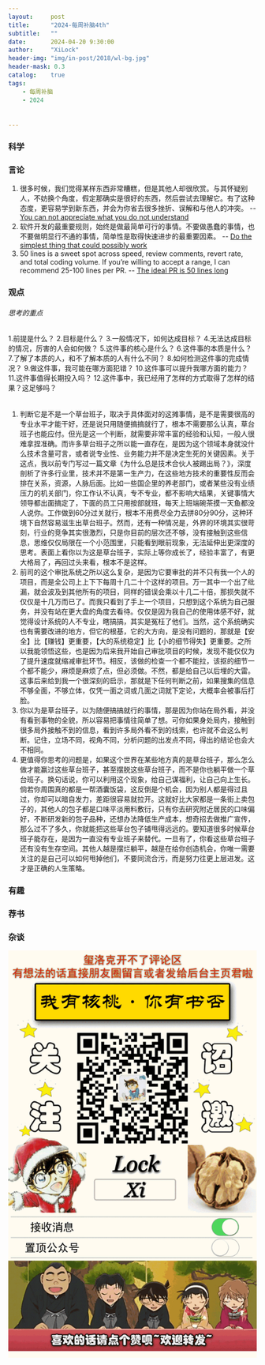 ```yaml
---
layout:     post
title:      "2024-每周补脑4th"
subtitle:   ""
date:       2024-04-20 9:30:00
author:     "XiLock"
header-img: "img/in-post/2018/wl-bg.jpg"
header-mask: 0.3
catalog:    true
tags:
    - 每周补脑
    - 2024


---
```


### 科学


### 言论
1. 很多时候，我们觉得某样东西非常糟糕，但是其他人却很欣赏。与其怀疑别人，不妨换个角度，假定那确实是很好的东西，然后尝试去理解它。有了这种态度，更容易学到新东西，并会为你省去很多挫折、误解和与他人的冲突。 -- [You can not appreciate what you do not understand](https://stan.bar/appreciate/)
1. 软件开发的最重要规则，始终是做最简单可行的事情。不要做愚蠢的事情，也不要做明显行不通的事情，简单性是取得快速进步的最重要因素。 -- [Do the simplest thing that could possibly work](https://ronjeffries.com/xprog/articles/practices/pracsimplest/)
1. 50 lines is a sweet spot across speed, review comments, revert rate, and total coding volume. If you’re willing to accept a range, I can recommend 25-100 lines per PR.  -- [The ideal PR is 50 lines long](https://graphite.dev/blog/the-ideal-pr-is-50-lines-long)

### 观点
###### 思考的重点
1.前提是什么？
2.目标是什么？
3.一般情况下，如何达成目标？
4.无法达成目标的情况，厉害的人会如何做？
5.这件事的核心是什么？
6.这件事的本质是什么？
7.了解了本质的人，和不了解本质的人有什么不同？
8.如何检测这件事的完成情况？
9.做这件事，我可能在哪方面犯错？
10.这件事可以提升我哪方面的能力？
11.这件事值得长期投入吗？
12.这件事中，我已经用了怎样的方式取得了怎样的结果？这足够吗？

###### 
1. 判断它是不是一个草台班子，取决于具体面对的这摊事情，是不是需要很高的专业水平才能干好，还是说只用随便搞搞就行了，根本不需要那么认真，草台班子也能应付。但光是这一个判断，就需要非常丰富的经验和认知，一般人很难拿捏准确。而许多草台班子之所以能一直存在，是因为这个领域本身就没什么技术含量可言，或者说专业性、业务能力并不是决定生死的关键因素。关于这点，我以前专门写过一篇文章《为什么总是技术合伙人被踢出局？》，深度剖析了许多行业里，技术并不是第一生产力，在这些地方技术的重要性反而会排在关系，资源，人脉后面。比如一些国企里的养老部门，或者某些没有业绩压力的机关部门，你工作认不认真，专不专业，都不影响大结果，关键事情大领导都出面搞定了，下面的员工只用按部就班，每天上班端碗茶摸一天鱼都没人说你。工作做到60分过关就行，根本不用费尽全力去拼80分90分，这种环境下自然容易滋生出草台班子。然而，还有一种情况是，外界的环境其实很苛刻，行业的竞争其实很激烈，只是你目前的层次还不够，没有接触到这些信息，思维仅仅局限在一个小范围里，只能看到眼前现象，无法延伸出更深度的思考。表面上看你以为这是草台班子，实际上等你成长了，经验丰富了，有更大格局了，再回过头来看，根本不是这样。
1. 前司的这个审批系统之所以这么复杂，是因为它要审批的并不只有我一个人的项目，而是全公司上上下下每周十几二十个这样的项目。万一其中一个出了纰漏，就会波及到其他所有的项目，同样的错误会乘以十几二十倍，那损失就不仅仅是十几万而已了。而我只看到了手上一个项目，只想到这个系统为自己服务，并没有站在更大盘的角度去看待。仅仅是因为我自己的使用体感不好，就觉得设计系统的人不专业，瞎搞搞，其实是冤枉了他们。当然，这个系统确实也有需要改进的地方，但它的根基，它的大方向，是没有问题的，那就是【安全】比【赚钱】更重要，【大的系统稳定】比【小的细节得失】更重要。之所以我能领悟这些，也是因为后来我开始自己审批项目的时候，发现不能仅仅为了提升速度就缩减审批环节。相反，该做的检查一个都不能拉，该抠的细节一个都不能少，麻烦是麻烦了点，但必须做。不然，都是给自己以后埋的大雷。这事后来给到我一个很深刻的启示，那就是下任何判断之前，如果搜集的信息不够全面，不够立体，仅凭一面之词或几面之词就下定论，大概率会被事后打脸。
1. 你以为是草台班子，以为随便搞搞就行的事情，那是因为你站在局外看，并没有看到事物的全貌，所以容易把事情往简单了想。可你如果身处局内，接触到很多局外接触不到的信息，看到许多局外看不到的线索，也许就不会这么判断。记住，立场不同，视角不同，分析问题的出发点不同，得出的结论也会大不相同。
1. 更值得你思考的问题是，如果这个世界在某些地方真的是草台班子，那么怎么做才能赢过这些草台班子，甚至摆脱这些草台班子，而不是你也躺平做一个草台班子。换句话说，你可以利用这个现象，给自己谋福利，让自己向上生长。倘若你周围真的都是一帮酒囊饭袋，这反倒是个机会，因为别人都是得过且过，你却可以暗自发力，差距很容易就拉开。这就好比大家都是一条街上卖包子的，其他人的包子都是口味平淡用料敷衍，只有你去研究附近居民的口味偏好，不断研发新的包子品种，还想办法降低生产成本，想奇招去做推广宣传，那么过不了多久，你就能把这些草台包子铺甩得远远的。要知道很多时候草台班子能存在，是因为一直没有专业班子来替代。一旦有了，你看这些草台班子还有没有生存空间。其他人越是摆烂躺平，越是在给你创造机会，你唯一需要关注的是自己可以如何甩掉他们，不要同流合污，而是努力往更上层进发。这才是正确的人生策略。


### 有趣


### 荐书


### 杂谈


![](/img/wc-tail.GIF)

